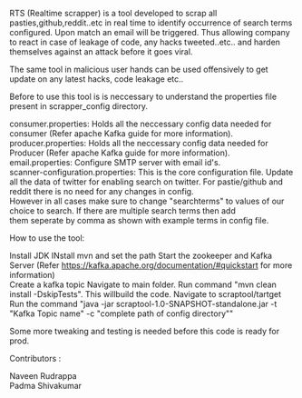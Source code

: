 RTS (Realtime scrapper) is a tool developed to scrap all pasties,github,reddit..etc in real time to identify occurrence of search terms configured. Upon match an email will be triggered. Thus allowing company to react in case of leakage of code, any hacks tweeted..etc.. and harden themselves against an attack before it goes viral.

The same tool in malicious user hands can be used offensively to get update on any latest hacks, code leakage etc..

Before to use this tool is is neccessary to understand the properties file present in scrapper_config directory.  

  consumer.properties: Holds all the neccessary config data needed for consumer (Refer apache Kafka guide for more information).  
  producer.properties: Holds all the neccessary config data needed for Producer (Refer apache Kafka guide for more information).  
  email.properties: Configure SMTP server with email id's.  
  scanner-configuration.properties: This is the core configuration file. Update all the data of twitter for enabling search on twitter. For   pastie/github and reddit there is no need for any changes in config.  
  However in all cases make sure to change "searchterms" to values of our choice to search. If there are multiple search terms then add  
  them seperate by comma as shown with example terms in config file.  

How to use the tool:  

Install JDK
INstall mvn and set the path
Start the zookeeper and Kafka Server (Refer https://kafka.apache.org/documentation/#quickstart for more information)    
Create a kafka topic 
Navigate to main folder. Run command "mvn clean install -DskipTests". This willbuild the code.
Navigate to scraptool/tartget  
Run the command "java -jar scraptool-1.0-SNAPSHOT-standalone.jar -t "Kafka Topic name" -c "complete path of config directory""     


Some more tweaking and testing is needed before this code is ready for prod.

Contributors :

  Naveen Rudrappa                                                                                                                        
  Padma Shivakumar
